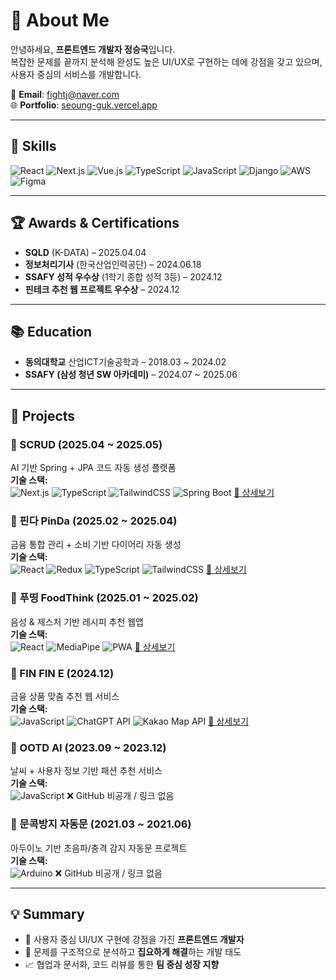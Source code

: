 # 👋 About Me

안녕하세요, **프론트엔드 개발자 정승국**입니다.  
복잡한 문제를 끝까지 분석해 완성도 높은 UI/UX로 구현하는 데에 강점을 갖고 있으며, 사용자 중심의 서비스를 개발합니다.

📧 **Email**: fightj@naver.com  
🌐 **Portfolio**: [seoung-guk.vercel.app](https://seoung-guk.vercel.app)  

---

## 🧠 Skills

![React](https://img.shields.io/badge/React-61DAFB?style=flat&logo=react&logoColor=black)
![Next.js](https://img.shields.io/badge/Next.js-000000?style=flat&logo=nextdotjs&logoColor=white)
![Vue.js](https://img.shields.io/badge/Vue.js-4FC08D?style=flat&logo=vuedotjs&logoColor=white)
![TypeScript](https://img.shields.io/badge/TypeScript-3178C6?style=flat&logo=typescript&logoColor=white)
![JavaScript](https://img.shields.io/badge/JavaScript-F7DF1E?style=flat&logo=javascript&logoColor=black)
![Django](https://img.shields.io/badge/Django-092E20?style=flat&logo=django&logoColor=white)
![AWS](https://img.shields.io/badge/AWS-232F3E?style=flat&logo=amazonaws&logoColor=white)
![Figma](https://img.shields.io/badge/Figma-F24E1E?style=flat&logo=figma&logoColor=white)

---

## 🏆 Awards & Certifications

- **SQLD** (K-DATA) – 2025.04.04  
- **정보처리기사** (한국산업인력공단) – 2024.06.18  
- **SSAFY 성적 우수상** (1학기 종합 성적 3등) – 2024.12  
- **핀테크 추천 웹 프로젝트 우수상** – 2024.12

---

## 📚 Education

- **동의대학교** 산업ICT기술공학과 – 2018.03 ~ 2024.02  
- **SSAFY (삼성 청년 SW 아카데미)** – 2024.07 ~ 2025.06

---

## 💼 Projects

### 🔹 SCRUD (2025.04 ~ 2025.05)  
AI 기반 Spring + JPA 코드 자동 생성 플랫폼  
**기술 스택:**  
![Next.js](https://img.shields.io/badge/Next.js-000000?style=flat&logo=nextdotjs&logoColor=white)
![TypeScript](https://img.shields.io/badge/TypeScript-3178C6?style=flat&logo=typescript&logoColor=white)
![TailwindCSS](https://img.shields.io/badge/TailwindCSS-38B2AC?style=flat&logo=tailwindcss&logoColor=white)
![Spring Boot](https://img.shields.io/badge/SpringBoot-6DB33F?style=flat&logo=springboot&logoColor=white)
[📄 상세보기](https://github.com/fightj/SCRUD)

### 🔹 핀다 PinDa (2025.02 ~ 2025.04)  
금융 통합 관리 + 소비 기반 다이어리 자동 생성  
**기술 스택:**  
![React](https://img.shields.io/badge/React-61DAFB?style=flat&logo=react&logoColor=black)
![Redux](https://img.shields.io/badge/Redux-764ABC?style=flat&logo=redux&logoColor=white)
![TypeScript](https://img.shields.io/badge/TypeScript-3178C6?style=flat&logo=typescript&logoColor=white)
![TailwindCSS](https://img.shields.io/badge/TailwindCSS-38B2AC?style=flat&logo=tailwindcss&logoColor=white)
[📄 상세보기](https://github.com/fightj/pinda)

### 🔹 푸띵 FoodThink (2025.01 ~ 2025.02)  
음성 & 제스처 기반 레시피 추천 웹앱  
**기술 스택:**  
![React](https://img.shields.io/badge/React-61DAFB?style=flat&logo=react&logoColor=black)
![MediaPipe](https://img.shields.io/badge/MediaPipe-FF6F00?style=flat&logo=mediapipe&logoColor=white)
![PWA](https://img.shields.io/badge/PWA-5A0FC8?style=flat&logo=pwa&logoColor=white)
[📄 상세보기](https://github.com/fightj/FoodThink)

### 🔹 FIN FIN E (2024.12)  
금융 상품 맞춤 추천 웹 서비스  
**기술 스택:**  
![JavaScript](https://img.shields.io/badge/JavaScript-F7DF1E?style=flat&logo=javascript&logoColor=black)
![ChatGPT API](https://img.shields.io/badge/OpenAI-412991?style=flat&logo=openai&logoColor=white)
![Kakao Map API](https://img.shields.io/badge/Kakao%20Map-FFCD00?style=flat&logo=kakaotalk&logoColor=black)
[📄 상세보기](https://github.com/fightj/finfine)

### 🔹 OOTD AI (2023.09 ~ 2023.12)  
날씨 + 사용자 정보 기반 패션 추천 서비스  
**기술 스택:**  
![JavaScript](https://img.shields.io/badge/JavaScript-F7DF1E?style=flat&logo=javascript&logoColor=black)
❌ GitHub 비공개 / 링크 없음

### 🔹 문콕방지 자동문 (2021.03 ~ 2021.06)  
아두이노 기반 초음파/충격 감지 자동문 프로젝트  
**기술 스택:**  
![Arduino](https://img.shields.io/badge/Arduino-00979D?style=flat&logo=arduino&logoColor=white)
❌ GitHub 비공개 / 링크 없음

---

## 💡 Summary

- 🎯 사용자 중심 UI/UX 구현에 강점을 가진 **프론트엔드 개발자**  
- 🧩 문제를 구조적으로 분석하고 **집요하게 해결**하는 개발 태도  
- 📈 협업과 문서화, 코드 리뷰를 통한 **팀 중심 성장 지향**
